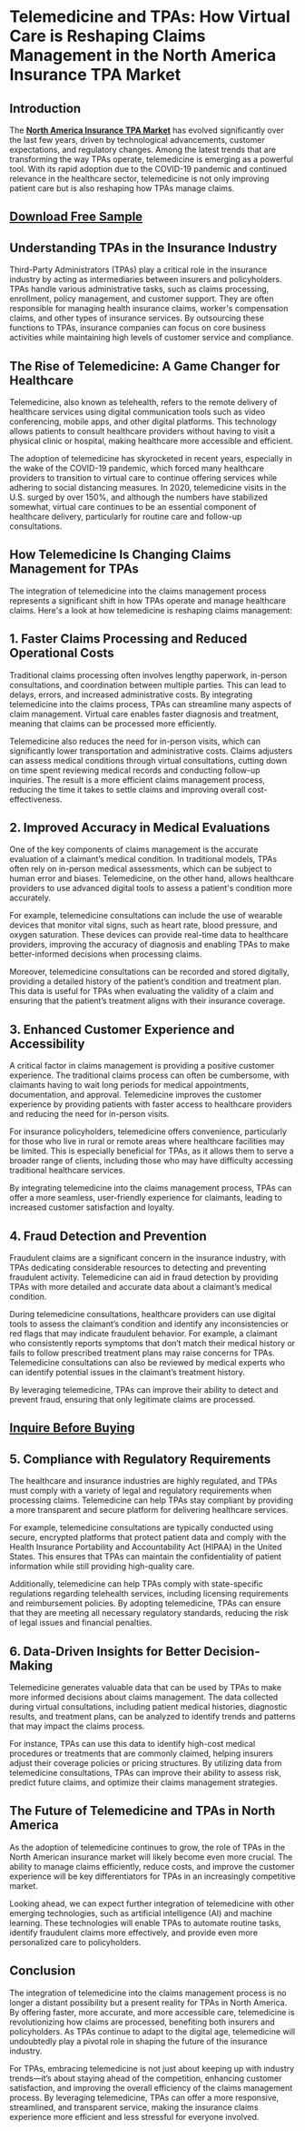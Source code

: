 # Telemedicine and TPAs: How Virtual Care is Reshaping Claims Management in the North America Insurance TPA Market

## Introduction

The **[North America Insurance TPA Market](https://www.nextmsc.com/report/north-america-insurance-tpa-market)** has evolved significantly over the last few years, driven by technological advancements, customer expectations, and regulatory changes. Among the latest trends that are transforming the way TPAs operate, telemedicine is emerging as a powerful tool. With its rapid adoption due to the COVID-19 pandemic and continued relevance in the healthcare sector, telemedicine is not only improving patient care but is also reshaping how TPAs manage claims.

## [Download Free Sample](https://www.nextmsc.com/north-america-insurance-tpa-market/request-sample)

## Understanding TPAs in the Insurance Industry

Third-Party Administrators (TPAs) play a critical role in the insurance industry by acting as intermediaries between insurers and policyholders. TPAs handle various administrative tasks, such as claims processing, enrollment, policy management, and customer support. They are often responsible for managing health insurance claims, worker's compensation claims, and other types of insurance services. By outsourcing these functions to TPAs, insurance companies can focus on core business activities while maintaining high levels of customer service and compliance.

## The Rise of Telemedicine: A Game Changer for Healthcare

Telemedicine, also known as telehealth, refers to the remote delivery of healthcare services using digital communication tools such as video conferencing, mobile apps, and other digital platforms. This technology allows patients to consult healthcare providers without having to visit a physical clinic or hospital, making healthcare more accessible and efficient.

The adoption of telemedicine has skyrocketed in recent years, especially in the wake of the COVID-19 pandemic, which forced many healthcare providers to transition to virtual care to continue offering services while adhering to social distancing measures. In 2020, telemedicine visits in the U.S. surged by over 150%, and although the numbers have stabilized somewhat, virtual care continues to be an essential component of healthcare delivery, particularly for routine care and follow-up consultations.

## How Telemedicine Is Changing Claims Management for TPAs

The integration of telemedicine into the claims management process represents a significant shift in how TPAs operate and manage healthcare claims. Here's a look at how telemedicine is reshaping claims management:

## 1. Faster Claims Processing and Reduced Operational Costs

Traditional claims processing often involves lengthy paperwork, in-person consultations, and coordination between multiple parties. This can lead to delays, errors, and increased administrative costs. By integrating telemedicine into the claims process, TPAs can streamline many aspects of claim management. Virtual care enables faster diagnosis and treatment, meaning that claims can be processed more efficiently.

Telemedicine also reduces the need for in-person visits, which can significantly lower transportation and administrative costs. Claims adjusters can assess medical conditions through virtual consultations, cutting down on time spent reviewing medical records and conducting follow-up inquiries. The result is a more efficient claims management process, reducing the time it takes to settle claims and improving overall cost-effectiveness.

## 2. Improved Accuracy in Medical Evaluations

One of the key components of claims management is the accurate evaluation of a claimant’s medical condition. In traditional models, TPAs often rely on in-person medical assessments, which can be subject to human error and biases. Telemedicine, on the other hand, allows healthcare providers to use advanced digital tools to assess a patient's condition more accurately.

For example, telemedicine consultations can include the use of wearable devices that monitor vital signs, such as heart rate, blood pressure, and oxygen saturation. These devices can provide real-time data to healthcare providers, improving the accuracy of diagnosis and enabling TPAs to make better-informed decisions when processing claims.

Moreover, telemedicine consultations can be recorded and stored digitally, providing a detailed history of the patient’s condition and treatment plan. This data is useful for TPAs when evaluating the validity of a claim and ensuring that the patient’s treatment aligns with their insurance coverage.

## 3. Enhanced Customer Experience and Accessibility

A critical factor in claims management is providing a positive customer experience. The traditional claims process can often be cumbersome, with claimants having to wait long periods for medical appointments, documentation, and approval. Telemedicine improves the customer experience by providing patients with faster access to healthcare providers and reducing the need for in-person visits.

For insurance policyholders, telemedicine offers convenience, particularly for those who live in rural or remote areas where healthcare facilities may be limited. This is especially beneficial for TPAs, as it allows them to serve a broader range of clients, including those who may have difficulty accessing traditional healthcare services.

By integrating telemedicine into the claims management process, TPAs can offer a more seamless, user-friendly experience for claimants, leading to increased customer satisfaction and loyalty.

## 4. Fraud Detection and Prevention

Fraudulent claims are a significant concern in the insurance industry, with TPAs dedicating considerable resources to detecting and preventing fraudulent activity. Telemedicine can aid in fraud detection by providing TPAs with more detailed and accurate data about a claimant’s medical condition.

During telemedicine consultations, healthcare providers can use digital tools to assess the claimant’s condition and identify any inconsistencies or red flags that may indicate fraudulent behavior. For example, a claimant who consistently reports symptoms that don’t match their medical history or fails to follow prescribed treatment plans may raise concerns for TPAs. Telemedicine consultations can also be reviewed by medical experts who can identify potential issues in the claimant’s treatment history.

By leveraging telemedicine, TPAs can improve their ability to detect and prevent fraud, ensuring that only legitimate claims are processed.

## [Inquire Before Buying](https://www.nextmsc.com/north-america-insurance-tpa-market/inquire-before-buying)

## 5. Compliance with Regulatory Requirements

The healthcare and insurance industries are highly regulated, and TPAs must comply with a variety of legal and regulatory requirements when processing claims. Telemedicine can help TPAs stay compliant by providing a more transparent and secure platform for delivering healthcare services.

For example, telemedicine consultations are typically conducted using secure, encrypted platforms that protect patient data and comply with the Health Insurance Portability and Accountability Act (HIPAA) in the United States. This ensures that TPAs can maintain the confidentiality of patient information while still providing high-quality care.

Additionally, telemedicine can help TPAs comply with state-specific regulations regarding telehealth services, including licensing requirements and reimbursement policies. By adopting telemedicine, TPAs can ensure that they are meeting all necessary regulatory standards, reducing the risk of legal issues and financial penalties.

## 6. Data-Driven Insights for Better Decision-Making

Telemedicine generates valuable data that can be used by TPAs to make more informed decisions about claims management. The data collected during virtual consultations, including patient medical histories, diagnostic results, and treatment plans, can be analyzed to identify trends and patterns that may impact the claims process.

For instance, TPAs can use this data to identify high-cost medical procedures or treatments that are commonly claimed, helping insurers adjust their coverage policies or pricing structures. By utilizing data from telemedicine consultations, TPAs can improve their ability to assess risk, predict future claims, and optimize their claims management strategies.

## The Future of Telemedicine and TPAs in North America

As the adoption of telemedicine continues to grow, the role of TPAs in the North American insurance market will likely become even more crucial. The ability to manage claims efficiently, reduce costs, and improve the customer experience will be key differentiators for TPAs in an increasingly competitive market.

Looking ahead, we can expect further integration of telemedicine with other emerging technologies, such as artificial intelligence (AI) and machine learning. These technologies will enable TPAs to automate routine tasks, identify fraudulent claims more effectively, and provide even more personalized care to policyholders.

## Conclusion

The integration of telemedicine into the claims management process is no longer a distant possibility but a present reality for TPAs in North America. By offering faster, more accurate, and more accessible care, telemedicine is revolutionizing how claims are processed, benefiting both insurers and policyholders. As TPAs continue to adapt to the digital age, telemedicine will undoubtedly play a pivotal role in shaping the future of the insurance industry.

For TPAs, embracing telemedicine is not just about keeping up with industry trends—it’s about staying ahead of the competition, enhancing customer satisfaction, and improving the overall efficiency of the claims management process. By leveraging telemedicine, TPAs can offer a more responsive, streamlined, and transparent service, making the insurance claims experience more efficient and less stressful for everyone involved.
